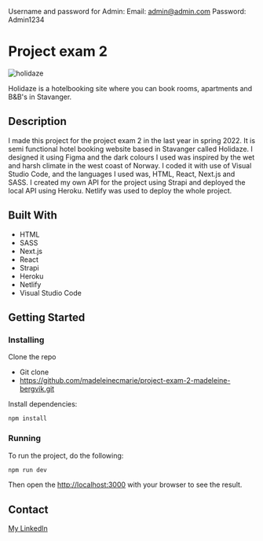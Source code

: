 Username and password for Admin:
Email: admin@admin.com
Password: Admin1234

# Project exam 2

![holidaze](https://user-images.githubusercontent.com/69841827/172658893-7dc0dfac-418c-49c4-8d8c-dd7d755e6f38.png)

Holidaze is a hotelbooking site where you can book rooms, apartments and B&B's in Stavanger.  

## Description

I made this project for the project exam 2 in the last year in spring 2022. It is semi functional hotel booking website based in Stavanger called Holidaze. I designed it using Figma and the dark colours I used was inspired by the wet and harsh climate in the west coast of Norway. I coded it with use of Visual Studio Code, and the languages I used was, HTML, React, Next.js and SASS. I created my own API for the project using Strapi and deployed the local API using Heroku. Netlify was used to deploy the whole project. 

## Built With

- HTML
- SASS
- Next.js
- React
- Strapi
- Heroku
- Netlify
- Visual Studio Code

## Getting Started

### Installing

Clone the repo
- Git clone
- https://github.com/madeleinecmarie/project-exam-2-madeleine-bergvik.git

Install dependencies:

```
npm install
```
### Running

To run the project, do the following: 

```bash
npm run dev
```

Then open the [http://localhost:3000](http://localhost:3000) with your browser to see the result.

## Contact

[My LinkedIn](https://www.linkedin.com/in/madeleine-bergvik-276b6b20a/)
